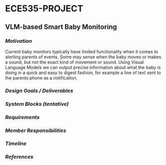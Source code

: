 # ECE535-PROJECT
## VLM-based Smart Baby Monitoring

### *Motivation*
Current baby monitors typically have limited functionality when it comes to alerting parents of events. Some may sense when the baby moves or makes a sound, but not the exact kind of movement or sound. 
Using Visual Language Models we can output precise information about what the baby is doing in a quick and easy to digest fashion, for example a line of text sent to the parents phone as a notificaiton. 
### *Design Goals / Deliverables*

### *System Blocks (tentative)*

### *Requirements*

### *Member Responsibilities*

### *Timeline*

### *References*




